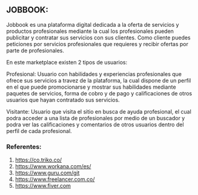 ## JOBBOOK: 

Jobbook es una plataforma digital dedicada a la oferta de servicios y productos profesionales mediante la cual los profesionales pueden publicitar y contratar sus servicios con sus clientes. Como cliente puedes peticiones por servicios profesionales que requieres y recibir ofertas por parte de profesionales. 


En este marketplace existen 2 tipos de usuarios: 

Profesional: Usuario con habilidades y experiencias profesionales que ofrece sus servicios a travez de la plataforma, la cual dispone de un perfil en el que puede promocionarse y mostrar sus habilidades mediante paquetes de servicios, forma de cobro y de pago y calificaciones de otros usuarios que hayan contratado sus servicios.

Visitante: Usuario que visita el sitio en busca de ayuda profesional, el cual podra acceder a una lista de profesionales por medio de un buscador y podra ver las calificaciones y comentarios de otros usuarios dentro del perfil de cada profesional.

### Referentes:
1. https://co.triko.co/
2. https://www.workana.com/es/
3. https://www.guru.com/git
4. https://www.freelancer.com.co/
5. https://www.fiver.com
